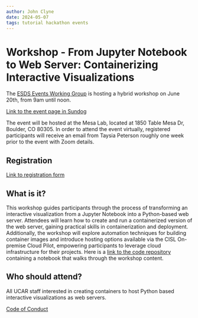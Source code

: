 ```yaml
---
author: John Clyne
date: 2024-05-07
tags: tutorial hackathon events
---
```


# Workshop - From Jupyter Notebook to Web Server: Containerizing Interactive Visualizations 

The [ESDS Events Working Group](https://ncar.github.io/esds/about/#events-working-group) is hosting a hybrid workshop on June 20th, from 9am until noon. 

[Link to the event page in Sundog](https://sundog.ucar.edu/page/8591)

The event will be hosted at the Mesa Lab, located at 1850 Table
Mesa Dr, Boulder, CO 80305. In order to attend the event virtually,
registered participants will receive an email from Taysia
Peterson roughly one week prior to the event with Zoom details.

## Registration

[Link to registration form](https://docs.google.com/forms/d/e/1FAIpQLSdpp2cNXYz1C4PWOn01p3x4FgcV8gohOREjx2MIBDm0_Xk7FQ/viewform?usp=sf_link)

## What is it?

This workshop guides participants through the process of transforming
an interactive visualization from a Jupyter Notebook into a
Python-based web server. Attendees will learn how to create and run
a containerized version of the web server, gaining practical skills
in containerization and deployment. Additionally, the workshop will
explore automation techniques for building container images and
introduce hosting options available via the CISL On-premise Cloud
Pilot, empowering participants to leverage cloud infrastructure for
their projects. Here is a [link to the code
repository](https://github.com/NicholasCote/nbviz-to-container)
containing a notebook that walks through the workshop content.

## Who should attend?

All UCAR staff interested in creating containers to host Python based
interactive visualizations as web servers.



[Code of Conduct](https://www.ucar.edu/who-we-are/ethics-integrity/codes-conduct/participants)

